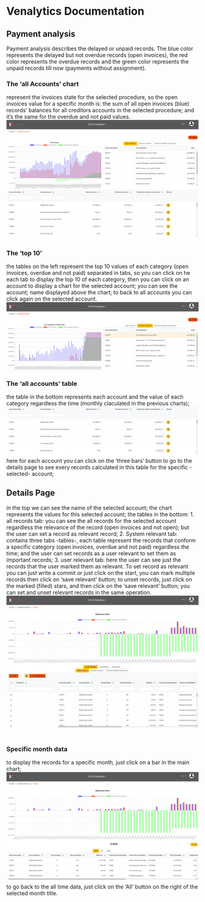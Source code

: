 # Venalytics Documentation

## Payment analysis

Payment analysis describes the delayed or unpaid records.
The blue color represents the delayed but not overdue records (open invoices), the red color represents the overdue records and the green color represents the unpaid records till now (payments without assignment).

### The ‘all Accounts’ chart

represent the invoices state for the selected procedure, so the open invoices value for a specific month is: the sum of all open invoices (blue) records’ balances for all creditors accounts in the selected procedure; and it’s the same for the overdue and not paid values.
![main interface](./imgs/payment/main.png)

### The ‘top 10’

the tables on the left represent the top 10 values of each category (open invoices, overdue and not paid) separated in tabs, so you can click on he each tab to display the top 10 of each category, then you can click on an account to display a chart for the selected account; you can see the account; name displayed above the chart;
to back to all accounts you can click again on the selected account.
![top 10](./imgs/payment/top10.png)

### The ‘all accounts’ table

the table in the bottom represents each account and the value of each category regardless the time (monthly claculated in the previous charts);
![all accounts](./imgs/payment/all.png)
here for each account you can click on the ‘three bars’ button to go to the details page to see every records calculated in this table for the specific -selected- account;

## Details Page

in the top we can see the name of the selected account;
the chart represents the values for this selected account;
the tables in the bottom: 
    1. all records tab: you can see the all records for the selected account regardless the relevance of the record (open invoices and not open); but the user can set a record as relevant record;
    2. System relevant tab: contains three tabs -tables-, each table represent the records that conform a specific category (open invoices, overdue and not paid) regardless the time; and the user can set records as a user relevant to set them as important records;
    3. user relevant tab: here the user can see just the records that the user marked them as relevant.
To set record as relevant you can just write a commit or just click on the start, you can mark multiple records then click on ‘save relevant’ button;
to unset records, just click on the marked (filled) stars, and then click on the ‘save relevant’ button;
you can set and unset relevant records in the same operation.
![details](./imgs/payment/details.png)

### Specific month data

to display the records for a specific month, just click on a bar in the main chart;
![Specific Month](./imgs/payment/details_specific.png)
to go back to the all time data, just click on the ‘All’ button on the right of the selected month title.
